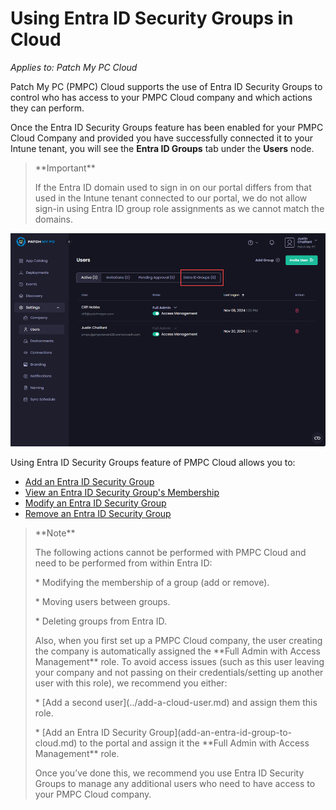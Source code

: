 # Using Entra ID Security Groups in Cloud

_Applies to: Patch My PC Cloud_

Patch My PC (PMPC) Cloud supports the use of Entra ID Security Groups to control who has access to your PMPC Cloud company and which actions they can perform.

Once the Entra ID Security Groups feature has been enabled for your PMPC Cloud Company and provided you have successfully connected it to your Intune tenant, you will see the **Entra ID Groups** tab under the **Users** node.

<blockquote class="wp-block-quote">
<p>**Important**</p>
<p>If the Entra ID domain used to sign in on our portal differs from that used in the Intune tenant connected to our portal, we do not allow sign-in using Entra ID group role assignments as we cannot match the domains.</p>
</blockquote>

!["Entra ID Groups" tab on the "Users" node](/_images/image-(2255).png "“Entra ID Groups” tab on the “Users” node")

Using Entra ID Security Groups feature of PMPC Cloud allows you to:

* [Add an Entra ID Security Group](add-an-entra-id-group-to-cloud.md)
* [View an Entra ID Security Group's Membership](view-an-entra-id-groups-membership-in-cloud.md)
* [Modify an Entra ID Security Group](modify-an-entra-id-group-in-cloud.md)
* [Remove an Entra ID Security Group](remove-an-entra-id-group-from-cloud.md)

<blockquote class="wp-block-quote">
<p>**Note**</p>
<p>The following actions cannot be performed with PMPC Cloud and need to be performed from within Entra ID:</p>
<p>* Modifying the membership of a group (add or remove).</p>
<p>* Moving users between groups.</p>
<p>* Deleting groups from Entra ID.</p>
<p>Also, when you first set up a PMPC Cloud company, the user creating the company is automatically assigned the **Full Admin with Access Management** role. To avoid access issues (such as this user leaving your company and not passing on their credentials/setting up another user with this role), we recommend you either:</p>
<p>* [Add a second user](../add-a-cloud-user.md) and assign them this role.</p>
<p>* [Add an Entra ID Security Group](add-an-entra-id-group-to-cloud.md) to the portal and assign it the **Full Admin with Access Management** role.</p>
<p>Once you’ve done this, we recommend you use Entra ID Security Groups to manage any additional users who need to have access to your PMPC Cloud company.</p>
</blockquote>